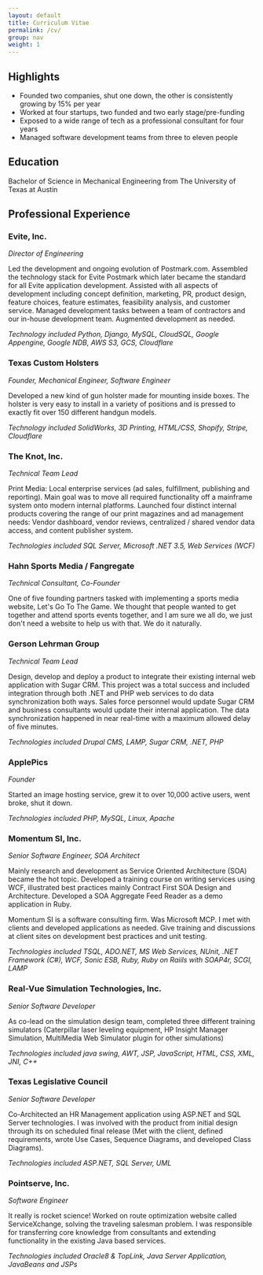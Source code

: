 ```yaml
---
layout: default
title: Curriculum Vitae
permalink: /cv/
group: nav
weight: 1
---
```


## Highlights

* Founded two companies, shut one down, the other is consistently growing by 15% per year
* Worked at four startups, two funded and two early stage/pre-funding
* Exposed to a wide range of tech as a professional consultant for four years
* Managed software development teams from three to eleven people

## Education
Bachelor of Science in Mechanical Engineering from The University of Texas at Austin

## Professional Experience

### Evite, Inc.
*Director of Engineering*

Led the development and ongoing evolution of Postmark.com. Assembled the technology stack for Evite Postmark which later 
became the standard for all Evite application development. Assisted with all aspects of development including concept definition, 
marketing, PR, product design, feature choices, feature estimates, feasibility analysis, and customer service. Managed 
development tasks between a team of contractors and our in-house development team. Augmented development as needed.

*Technology included Python, Django, MySQL, CloudSQL, Google Appengine, Google NDB, AWS S3, GCS, Cloudflare*

### Texas Custom Holsters
*Founder, Mechanical Engineer, Software Engineer*

Developed a new kind of gun holster made for mounting inside boxes. The holster is very easy to install in a variety
of positions and is pressed to exactly fit over 150 different handgun models.

*Technology included SolidWorks, 3D Printing, HTML/CSS, Shopify, Stripe, Cloudflare*

### The Knot, Inc.
*Technical Team Lead*

Print Media: Local enterprise services (ad sales, fulfillment, publishing and reporting). Main goal was to move all required 
functionality off a mainframe system onto modern internal platforms. Launched four distinct internal products covering the 
range of our print magazines and ad management needs: Vendor dashboard, vendor reviews, centralized / shared vendor data access, 
and content publisher system.

*Technologies included SQL Server, Microsoft .NET 3.5, Web Services (WCF)*

### Hahn Sports Media / Fangregate
*Technical Consultant, Co-Founder*

One of five founding partners tasked with implementing a sports media website, Let's Go To The Game. We thought that people
wanted to get together and attend sports events together, and I am sure we all do, we just don't need a website to help
us with that. We do it naturally.

### Gerson Lehrman Group
*Technical Team Lead*

Design, develop and deploy a product to integrate their existing internal web application with Sugar CRM. This project
was a total success and included integration through both .NET and PHP web services to do data synchronization both ways.
Sales force personnel would update Sugar CRM and business consultants would update their internal application. The data
synchronization happened in near real-time with a maximum allowed delay of five minutes.

*Technologies included Drupal CMS, LAMP, Sugar CRM, .NET, PHP*

### ApplePics
*Founder*

Started an image hosting service, grew it to over 10,000 active users, went broke, shut it down.

*Technologies included PHP, MySQL, Linux, Apache*

### Momentum SI, Inc.
*Senior Software Engineer, SOA Architect*

Mainly research and development as Service Oriented Architecture (SOA) became the hot topic. Developed a training course on writing services using WCF, illustrated best practices mainly Contract First SOA Design and Architecture. Developed a SOA Aggregate Feed Reader as a demo application in Ruby.

Momentum SI is a software consulting firm. Was Microsoft MCP. I met with clients and developed applications as needed. Give training and discussions at client sites on development best practices and unit testing.

*Technologies included TSQL, ADO.NET, MS Web Services, NUnit, .NET Framework (C#), WCF, Sonic ESB, Ruby, Ruby on Raiils with SOAP4r, SCGI, LAMP*

### Real-Vue Simulation Technologies, Inc.
*Senior Software Developer*

As co-lead on the simulation design team, completed three different training simulators (Caterpillar laser leveling equipment, HP Insight Manager Simulation, MultiMedia Web Simulator plugin for other simulations)

*Technologies included java swing, AWT, JSP, JavaScript, HTML, CSS, XML, JNI, C++*

### Texas Legislative Council
*Senior Software Developer*

Co-Architected an HR Management application using ASP.NET and SQL Server technologies.  I was involved with the product from initial design through its on scheduled final release (Met with the client, defined requirements, wrote Use Cases, Sequence Diagrams, and developed Class Diagrams).

*Technologies included ASP.NET, SQL Server, UML*

### Pointserve, Inc.
*Software Engineer*

It really is rocket science! Worked on route optimization website called ServiceXchange, solving the traveling salesman problem. I was responsible for transferring core knowledge from consultants and extending functionality in the existing Java based services.

*Technologies included Oracle8 & TopLink, Java Server Application, JavaBeans and JSPs*